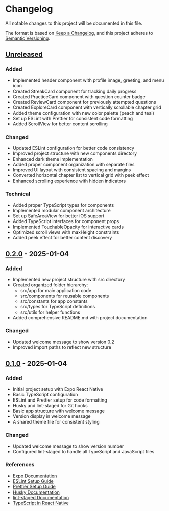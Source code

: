 # Changelog

All notable changes to this project will be documented in this file.

The format is based on [Keep a Changelog](https://keepachangelog.com/en/1.0.0/),
and this project adheres to [Semantic Versioning](https://semver.org/spec/v2.0.0.html).

## [Unreleased]

### Added

- Implemented header component with profile image, greeting, and menu icon
- Created StreakCard component for tracking daily progress
- Created PracticeCard component with question counter badge
- Created ReviewCard component for previously attempted questions
- Created ExploreCard component with vertically scrollable chapter grid
- Added theme configuration with new color palette (peach and teal)
- Set up ESLint with Prettier for consistent code formatting
- Added ScrollView for better content scrolling

### Changed

- Updated ESLint configuration for better code consistency
- Improved project structure with new components directory
- Enhanced dark theme implementation
- Added proper component organization with separate files
- Improved UI layout with consistent spacing and margins
- Converted horizontal chapter list to vertical grid with peek effect
- Enhanced scrolling experience with hidden indicators

### Technical

- Added proper TypeScript types for components
- Implemented modular component architecture
- Set up SafeAreaView for better iOS support
- Added TypeScript interfaces for component props
- Implemented TouchableOpacity for interactive cards
- Optimized scroll views with maxHeight constraints
- Added peek effect for better content discovery

## [0.2.0] - 2025-01-04

### Added

- Implemented new project structure with src directory
- Created organized folder hierarchy:
  - src/app for main application code
  - src/components for reusable components
  - src/constants for app constants
  - src/types for TypeScript definitions
  - src/utils for helper functions
- Added comprehensive README.md with project documentation

### Changed

- Updated welcome message to show version 0.2
- Improved import paths to reflect new structure

## [0.1.0] - 2025-01-04

### Added

- Initial project setup with Expo React Native
- Basic TypeScript configuration
- ESLint and Prettier setup for code formatting
- Husky and lint-staged for Git hooks
- Basic app structure with welcome message
- Version display in welcome message
- A shared theme file for consistent styling

### Changed

- Updated welcome message to show version number
- Configured lint-staged to handle all TypeScript and JavaScript files

### References

- [Expo Documentation](https://docs.expo.dev/)
- [ESLint Setup Guide](https://docs.expo.dev/guides/using-eslint/)
- [Prettier Setup Guide](https://prettier.io/docs/en/install)
- [Husky Documentation](https://typicode.github.io/husky/)
- [lint-staged Documentation](https://github.com/okonet/lint-staged)
- [TypeScript in React Native](https://reactnative.dev/docs/typescript)

[Unreleased]: https://github.com/username/tech-quiz/compare/v0.2.0...HEAD
[0.2.0]: https://github.com/username/tech-quiz/compare/v0.1.0...v0.2.0
[0.1.0]: https://github.com/username/tech-quiz/releases/tag/v0.1.0
